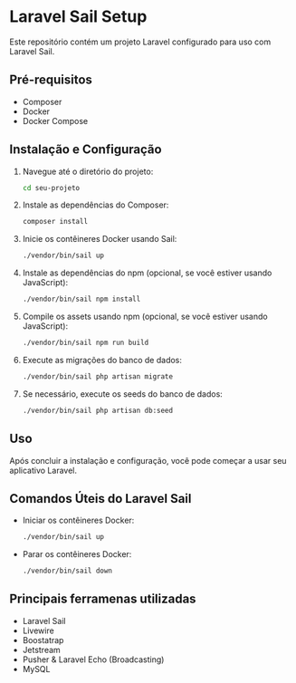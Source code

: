 # Laravel Sail Setup

Este repositório contém um projeto Laravel configurado para uso com Laravel Sail.

## Pré-requisitos

- Composer
- Docker
- Docker Compose

## Instalação e Configuração

1. Navegue até o diretório do projeto:

    ```bash
    cd seu-projeto
    ```

2. Instale as dependências do Composer:

    ```bash
    composer install
    ```

3. Inicie os contêineres Docker usando Sail:

    ```bash
    ./vendor/bin/sail up
    ```

4. Instale as dependências do npm (opcional, se você estiver usando JavaScript):

    ```bash
    ./vendor/bin/sail npm install
    ```

5. Compile os assets usando npm (opcional, se você estiver usando JavaScript):

    ```bash
    ./vendor/bin/sail npm run build
    ```

6. Execute as migrações do banco de dados:

    ```bash
    ./vendor/bin/sail php artisan migrate
    ```

7. Se necessário, execute os seeds do banco de dados:

    ```bash
    ./vendor/bin/sail php artisan db:seed
    ```

## Uso

Após concluir a instalação e configuração, você pode começar a usar seu aplicativo Laravel.

## Comandos Úteis do Laravel Sail

- Iniciar os contêineres Docker:

    ```bash
    ./vendor/bin/sail up
    ```

- Parar os contêineres Docker:

    ```bash
    ./vendor/bin/sail down
    ```

## Principais ferramenas utilizadas

- Laravel Sail
- Livewire
- Boostatrap
- Jetstream
- Pusher & Laravel Echo (Broadcasting)
- MySQL